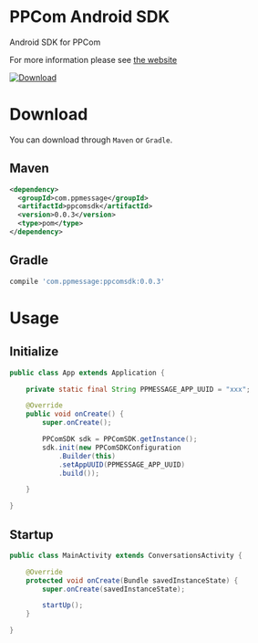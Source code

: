 PPCom Android SDK
=======

Android SDK for PPCom 

For more information please see [the website](https://ppmessage.com)

[ ![Download](https://api.bintray.com/packages/ppmessage/maven/ppcomsdk/images/download.svg) ](https://bintray.com/ppmessage/maven/ppcomsdk/_latestVersion)

Download
======

You can download through `Maven` or `Gradle`.

## Maven

```xml
<dependency>
  <groupId>com.ppmessage</groupId>
  <artifactId>ppcomsdk</artifactId>
  <version>0.0.3</version>
  <type>pom</type>
</dependency>
```

## Gradle

```groovy
compile 'com.ppmessage:ppcomsdk:0.0.3'
```
	
Usage
======

## Initialize

```java
public class App extends Application {

	private static final String PPMESSAGE_APP_UUID = "xxx";

	@Override
	public void onCreate() {
		super.onCreate();

		PPComSDK sdk = PPComSDK.getInstance();
		sdk.init(new PPComSDKConfiguration
	        .Builder(this)
        	.setAppUUID(PPMESSAGE_APP_UUID)
	        .build());

	}

}
```

## Startup

```java
public class MainActivity extends ConversationsActivity {

	@Override
	protected void onCreate(Bundle savedInstanceState) {
    	super.onCreate(savedInstanceState);

    	startUp();
	}

}
```
